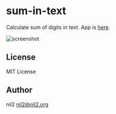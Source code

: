 sum-in-text
===========

Calculate sum of digits in text.
App is [here](http://nil-two.github.io/sum-in-text/).

![screenshot](https://raw.githubusercontent.com/nil-two/ss/master/sum-in-text/app.png)

License
-------

MIT License

Author
------

nil2 <nil2@nil2.org>
